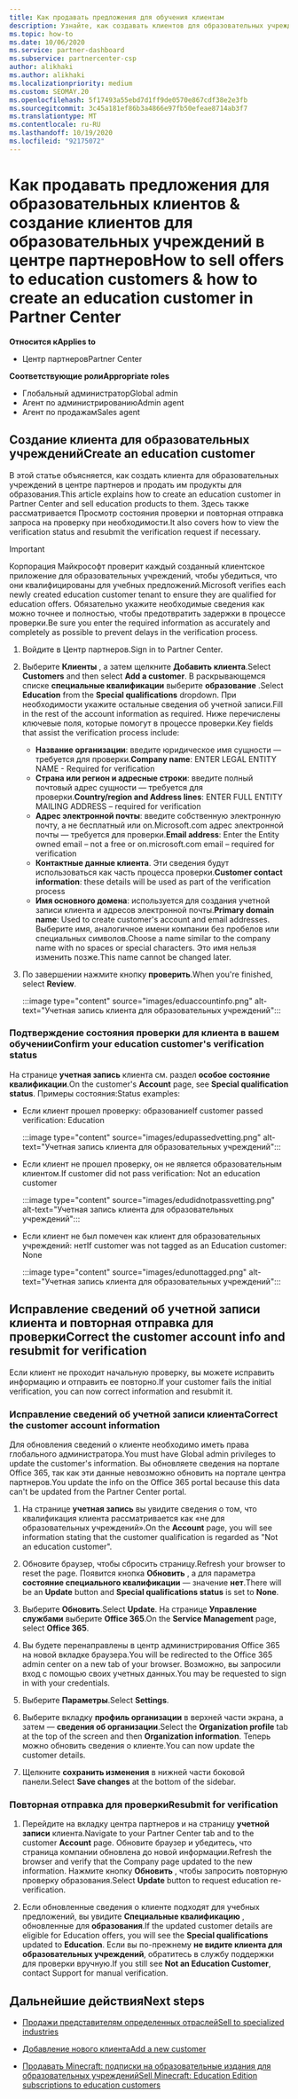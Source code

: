 ```yaml
---
title: Как продавать предложения для обучения клиентам
description: Узнайте, как создавать клиентов для образовательных учреждений и продавать предложения в центре партнеров. Включает подтверждение состояния проверки для клиента для образовательных учреждений.
ms.topic: how-to
ms.date: 10/06/2020
ms.service: partner-dashboard
ms.subservice: partnercenter-csp
author: alikhaki
ms.author: alikhaki
ms.localizationpriority: medium
ms.custom: SEOMAY.20
ms.openlocfilehash: 5f17493a55ebd7d1ff9de0570e867cdf38e2e3fb
ms.sourcegitcommit: 3c45a181ef86b3a4866e97fb50efeae8714ab3f7
ms.translationtype: MT
ms.contentlocale: ru-RU
ms.lasthandoff: 10/19/2020
ms.locfileid: "92175072"
---
```

# <a name="how-to-sell-offers-to-education-customers--how-to-create-an-education-customer-in-partner-center"></a><span data-ttu-id="9129d-104">Как продавать предложения для образовательных клиентов & создание клиентов для образовательных учреждений в центре партнеров</span><span class="sxs-lookup"><span data-stu-id="9129d-104">How to sell offers to education customers & how to create an education customer in Partner Center</span></span>

<span data-ttu-id="9129d-105">**Относится к**</span><span class="sxs-lookup"><span data-stu-id="9129d-105">**Applies to**</span></span>

- <span data-ttu-id="9129d-106">Центр партнеров</span><span class="sxs-lookup"><span data-stu-id="9129d-106">Partner Center</span></span>

<span data-ttu-id="9129d-107">**Соответствующие роли**</span><span class="sxs-lookup"><span data-stu-id="9129d-107">**Appropriate roles**</span></span>

- <span data-ttu-id="9129d-108">Глобальный администратор</span><span class="sxs-lookup"><span data-stu-id="9129d-108">Global admin</span></span>
- <span data-ttu-id="9129d-109">Агент по администрированию</span><span class="sxs-lookup"><span data-stu-id="9129d-109">Admin agent</span></span>
- <span data-ttu-id="9129d-110">Агент по продажам</span><span class="sxs-lookup"><span data-stu-id="9129d-110">Sales agent</span></span>

## <a name="create-an-education-customer"></a><span data-ttu-id="9129d-111">Создание клиента для образовательных учреждений</span><span class="sxs-lookup"><span data-stu-id="9129d-111">Create an education customer</span></span>

<span data-ttu-id="9129d-112">В этой статье объясняется, как создать клиента для образовательных учреждений в центре партнеров и продать им продукты для образования.</span><span class="sxs-lookup"><span data-stu-id="9129d-112">This article explains how to create an education customer in Partner Center and sell education products to them.</span></span> <span data-ttu-id="9129d-113">Здесь также рассматривается Просмотр состояния проверки и повторная отправка запроса на проверку при необходимости.</span><span class="sxs-lookup"><span data-stu-id="9129d-113">It also covers how to view the verification status and resubmit the verification request if necessary.</span></span>

> [!IMPORTANT]
> <span data-ttu-id="9129d-114">Корпорация Майкрософт проверит каждый созданный клиентское приложение для образовательных учреждений, чтобы убедиться, что они квалифицированы для учебных предложений.</span><span class="sxs-lookup"><span data-stu-id="9129d-114">Microsoft verifies each newly created education customer tenant to ensure they are qualified for education offers.</span></span>  <span data-ttu-id="9129d-115">Обязательно укажите необходимые сведения как можно точнее и полностью, чтобы предотвратить задержки в процессе проверки.</span><span class="sxs-lookup"><span data-stu-id="9129d-115">Be sure you enter the required information as accurately and completely as possible to prevent delays in the verification process.</span></span>

1. <span data-ttu-id="9129d-116">Войдите в Центр партнеров.</span><span class="sxs-lookup"><span data-stu-id="9129d-116">Sign in to Partner Center.</span></span>

2. <span data-ttu-id="9129d-117">Выберите **Клиенты** , а затем щелкните **Добавить клиента**.</span><span class="sxs-lookup"><span data-stu-id="9129d-117">Select **Customers** and then select **Add a customer**.</span></span> <span data-ttu-id="9129d-118">В раскрывающемся списке **специальные квалификации** выберите **образование** .</span><span class="sxs-lookup"><span data-stu-id="9129d-118">Select **Education** from the **Special qualifications** dropdown.</span></span>  <span data-ttu-id="9129d-119">При необходимости укажите остальные сведения об учетной записи.</span><span class="sxs-lookup"><span data-stu-id="9129d-119">Fill in the rest of the account information as required.</span></span>  <span data-ttu-id="9129d-120">Ниже перечислены ключевые поля, которые помогут в процессе проверки.</span><span class="sxs-lookup"><span data-stu-id="9129d-120">Key fields that assist the verification process include:</span></span>

   - <span data-ttu-id="9129d-121">**Название организации**: введите юридическое имя сущности — требуется для проверки.</span><span class="sxs-lookup"><span data-stu-id="9129d-121">**Company name**: ENTER LEGAL ENTITY NAME - Required for verification</span></span>
   - <span data-ttu-id="9129d-122">**Страна или регион и адресные строки**: введите полный почтовый адрес сущности — требуется для проверки.</span><span class="sxs-lookup"><span data-stu-id="9129d-122">**Country/region and Address lines**: ENTER FULL ENTITY MAILING ADDRESS – required for verification</span></span>
   - <span data-ttu-id="9129d-123">**Адрес электронной почты**: введите собственную электронную почту, а не бесплатный или on.Microsoft.com адрес электронной почты — требуется для проверки.</span><span class="sxs-lookup"><span data-stu-id="9129d-123">**Email address**:  Enter the Entity owned email – not a free or on.microsoft.com email – required for verification</span></span>
   - <span data-ttu-id="9129d-124">**Контактные данные клиента**. Эти сведения будут использоваться как часть процесса проверки.</span><span class="sxs-lookup"><span data-stu-id="9129d-124">**Customer contact information**: these details will be used as part of the verification process</span></span>
   - <span data-ttu-id="9129d-125">**Имя основного домена**: используется для создания учетной записи клиента и адресов электронной почты.</span><span class="sxs-lookup"><span data-stu-id="9129d-125">**Primary domain name**:  Used to create customer's account and email addresses.</span></span>  <span data-ttu-id="9129d-126">Выберите имя, аналогичное имени компании без пробелов или специальных символов.</span><span class="sxs-lookup"><span data-stu-id="9129d-126">Choose a name similar to the company name with no spaces or special characters.</span></span>  <span data-ttu-id="9129d-127">Это имя нельзя изменить позже.</span><span class="sxs-lookup"><span data-stu-id="9129d-127">This name cannot be changed later.</span></span>

3. <span data-ttu-id="9129d-128">По завершении нажмите кнопку **проверить**.</span><span class="sxs-lookup"><span data-stu-id="9129d-128">When you're finished, select **Review**.</span></span>

   :::image type="content" source="images/eduaccountinfo.png" alt-text="Учетная запись клиента для образовательных учреждений":::

### <a name="confirm-your-education-customers-verification-status"></a><span data-ttu-id="9129d-130">Подтверждение состояния проверки для клиента в вашем обучении</span><span class="sxs-lookup"><span data-stu-id="9129d-130">Confirm your education customer's verification status</span></span>

<span data-ttu-id="9129d-131">На странице **учетная запись** клиента см. раздел **особое состояние квалификации**.</span><span class="sxs-lookup"><span data-stu-id="9129d-131">On the customer's **Account** page, see **Special qualification status**.</span></span>
<span data-ttu-id="9129d-132">Примеры состояния:</span><span class="sxs-lookup"><span data-stu-id="9129d-132">Status examples:</span></span>

- <span data-ttu-id="9129d-133">Если клиент прошел проверку: образование</span><span class="sxs-lookup"><span data-stu-id="9129d-133">If customer passed verification:  Education</span></span>

   :::image type="content" source="images/edupassedvetting.png" alt-text="Учетная запись клиента для образовательных учреждений":::

- <span data-ttu-id="9129d-135">Если клиент не прошел проверку, он не является образовательным клиентом.</span><span class="sxs-lookup"><span data-stu-id="9129d-135">If customer did not pass verification:  Not an education customer</span></span>

   :::image type="content" source="images/edudidnotpassvetting.png" alt-text="Учетная запись клиента для образовательных учреждений":::

- <span data-ttu-id="9129d-137">Если клиент не был помечен как клиент для образовательных учреждений: нет</span><span class="sxs-lookup"><span data-stu-id="9129d-137">If customer was not tagged as an Education customer:  None</span></span>

   :::image type="content" source="images/edunottagged.png" alt-text="Учетная запись клиента для образовательных учреждений":::

## <a name="correct-the-customer-account-info-and-resubmit-for-verification"></a><span data-ttu-id="9129d-139">Исправление сведений об учетной записи клиента и повторная отправка для проверки</span><span class="sxs-lookup"><span data-stu-id="9129d-139">Correct the customer account info and resubmit for verification</span></span>

<span data-ttu-id="9129d-140">Если клиент не проходит начальную проверку, вы можете исправить информацию и отправить ее повторно.</span><span class="sxs-lookup"><span data-stu-id="9129d-140">If your customer fails the initial verification, you can now correct information and resubmit it.</span></span>

### <a name="correct-the-customer-account-information"></a><span data-ttu-id="9129d-141">Исправление сведений об учетной записи клиента</span><span class="sxs-lookup"><span data-stu-id="9129d-141">Correct the customer account information</span></span>

<span data-ttu-id="9129d-142">Для обновления сведений о клиенте необходимо иметь права глобального администратора.</span><span class="sxs-lookup"><span data-stu-id="9129d-142">You must have Global admin privileges to update the customer's information.</span></span> <span data-ttu-id="9129d-143">Вы обновляете сведения на портале Office 365, так как эти данные невозможно обновить на портале центра партнеров.</span><span class="sxs-lookup"><span data-stu-id="9129d-143">You update the info on the Office 365 portal because this data can't be updated from the Partner Center portal.</span></span>

1. <span data-ttu-id="9129d-144">На странице **учетная запись** вы увидите сведения о том, что квалификация клиента рассматривается как «не для образовательных учреждений».</span><span class="sxs-lookup"><span data-stu-id="9129d-144">On the **Account** page, you will see information stating that the customer qualification is regarded as "Not an education customer".</span></span>

2. <span data-ttu-id="9129d-145">Обновите браузер, чтобы сбросить страницу.</span><span class="sxs-lookup"><span data-stu-id="9129d-145">Refresh your browser to reset the page.</span></span> <span data-ttu-id="9129d-146">Появится кнопка **Обновить** , а для параметра **состояние специального квалификации** — значение **нет**.</span><span class="sxs-lookup"><span data-stu-id="9129d-146">There will be an **Update** button and **Special qualifications status** is set to **None**.</span></span>

3. <span data-ttu-id="9129d-147">Выберите **Обновить**.</span><span class="sxs-lookup"><span data-stu-id="9129d-147">Select **Update**.</span></span> <span data-ttu-id="9129d-148">На странице **Управление службами** выберите **Office 365**.</span><span class="sxs-lookup"><span data-stu-id="9129d-148">On the **Service Management** page, select **Office 365**.</span></span>

4. <span data-ttu-id="9129d-149">Вы будете перенаправлены в центр администрирования Office 365 на новой вкладке браузера.</span><span class="sxs-lookup"><span data-stu-id="9129d-149">You will be redirected to the Office 365 admin center on a new tab of your browser.</span></span> <span data-ttu-id="9129d-150">Возможно, вы запросили вход с помощью своих учетных данных.</span><span class="sxs-lookup"><span data-stu-id="9129d-150">You may be requested to sign in with your credentials.</span></span>

5. <span data-ttu-id="9129d-151">Выберите **Параметры**.</span><span class="sxs-lookup"><span data-stu-id="9129d-151">Select **Settings**.</span></span>

6. <span data-ttu-id="9129d-152">Выберите вкладку **профиль организации** в верхней части экрана, а затем — **сведения об организации**.</span><span class="sxs-lookup"><span data-stu-id="9129d-152">Select the **Organization profile** tab at the top of the screen and then **Organization information**.</span></span> <span data-ttu-id="9129d-153">Теперь можно обновить сведения о клиенте.</span><span class="sxs-lookup"><span data-stu-id="9129d-153">You can now update the customer details.</span></span>

7. <span data-ttu-id="9129d-154">Щелкните **сохранить изменения** в нижней части боковой панели.</span><span class="sxs-lookup"><span data-stu-id="9129d-154">Select **Save changes** at the bottom of the sidebar.</span></span>  

### <a name="resubmit-for-verification"></a><span data-ttu-id="9129d-155">Повторная отправка для проверки</span><span class="sxs-lookup"><span data-stu-id="9129d-155">Resubmit for verification</span></span>

1. <span data-ttu-id="9129d-156">Перейдите на вкладку центра партнеров и на страницу **учетной записи** клиента.</span><span class="sxs-lookup"><span data-stu-id="9129d-156">Navigate to your Partner Center tab and to the customer **Account** page.</span></span> <span data-ttu-id="9129d-157">Обновите браузер и убедитесь, что страница компании обновлена до новой информации.</span><span class="sxs-lookup"><span data-stu-id="9129d-157">Refresh the browser and verify that the Company page updated to the new information.</span></span> <span data-ttu-id="9129d-158">Нажмите кнопку **Обновить** , чтобы запросить повторную проверку образования.</span><span class="sxs-lookup"><span data-stu-id="9129d-158">Select **Update** button to request education re-verification.</span></span>

2. <span data-ttu-id="9129d-159">Если обновленные сведения о клиенте подходят для учебных предложений, вы увидите **Специальные квалификацию** , обновленные для **образования**.</span><span class="sxs-lookup"><span data-stu-id="9129d-159">If the updated customer details are eligible for Education offers, you will see the **Special qualifications** updated to **Education**.</span></span> <span data-ttu-id="9129d-160">Если вы по-прежнему **не видите клиента для образовательных учреждений**, обратитесь в службу поддержки для проверки вручную.</span><span class="sxs-lookup"><span data-stu-id="9129d-160">If you still see **Not an Education Customer**, contact Support for manual verification.</span></span>

## <a name="next-steps"></a><span data-ttu-id="9129d-161">Дальнейшие действия</span><span class="sxs-lookup"><span data-stu-id="9129d-161">Next steps</span></span>

- [<span data-ttu-id="9129d-162">Продажи представителям определенных отраслей</span><span class="sxs-lookup"><span data-stu-id="9129d-162">Sell to specialized industries</span></span>](get-special-pricing-for-offers.md)

- [<span data-ttu-id="9129d-163">Добавление нового клиента</span><span class="sxs-lookup"><span data-stu-id="9129d-163">Add a new customer</span></span>](add-a-new-customer.md)

- [<span data-ttu-id="9129d-164">Продавать Minecraft: подписки на образовательные издания для образовательных учреждений</span><span class="sxs-lookup"><span data-stu-id="9129d-164">Sell Minecraft: Education Edition subscriptions to education customers</span></span>](minecraft-subscriptions.md)
